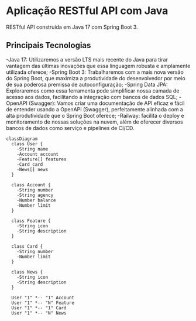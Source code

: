 # Aplicação RESTful API com Java 

RESTful API  construída em Java 17 com Spring Boot 3.

## Principais Tecnologias
-Java 17: Utilizaremos a versão LTS mais recente do Java para tirar vantagem das últimas inovações que essa linguagem robusta e amplamente utilizada oferece;
-Spring Boot 3: Trabalharemos com a mais nova versão do Spring Boot, que maximiza a produtividade do desenvolvedor por meio de sua poderosa premissa de autoconfiguração;
-Spring Data JPA: Exploraremos como essa ferramenta pode simplificar nossa camada de acesso aos dados, facilitando a integração com bancos de dados SQL;
-OpenAPI (Swagger): Vamos criar uma documentação de API eficaz e fácil de entender usando a OpenAPI (Swagger), perfeitamente alinhada com a alta produtividade que o Spring Boot oferece;
-Railway: facilita o deploy e monitoramento de nossas soluções na nuvem, além de oferecer diversos bancos de dados como serviço e pipelines de CI/CD.

```
classDiagram
  class User {
    -String name
    -Account account
    -Feature[] features
    -Card card
    -News[] news
  }

  class Account {
    -String number
    -String agency
    -Number balance
    -Number limit
  }

  class Feature {
    -String icon
    -String description
  }

  class Card {
    -String number
    -Number limit
  }

  class News {
    -String icon
    -String description
  }

  User "1" *-- "1" Account
  User "1" *-- "N" Feature
  User "1" *-- "1" Card
  User "1" *-- "N" News

```
